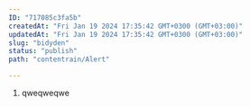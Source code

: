 ```yaml
---
ID: "717085c3fa5b"
createdAt: "Fri Jan 19 2024 17:35:42 GMT+0300 (GMT+03:00)"
updatedAt: "Fri Jan 19 2024 17:35:42 GMT+0300 (GMT+03:00)"
slug: "bidyden"
status: "publish"
path: "contentrain/Alert"

---
```

1. qweqweqwe
